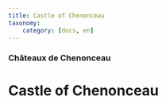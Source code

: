 ```yaml
---
title: Castle of Chenonceau
taxonomy:
    category: [docs, en]
---
```

### Châteaux de Chenonceau

# Castle of Chenonceau